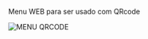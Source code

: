 Menu WEB para ser usado com QRcode


![MENU QRCODE](https://user-images.githubusercontent.com/106279151/183934889-8f79c4eb-6ce0-4415-a093-94d2cb129392.png)
